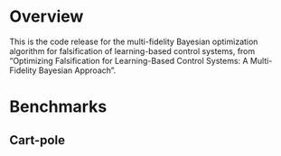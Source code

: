 # Overview

This is the code release for the multi-fidelity Bayesian optimization algorithm for falsification of learning-based control systems, from “Optimizing Falsification for Learning-Based Control Systems: A Multi-Fidelity Bayesian Approach”.

# Benchmarks

## Cart-pole
